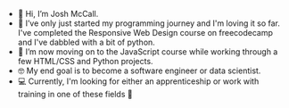 - 👋 Hi, I’m Josh McCall.
- 👀 I’ve only just started my programming journey and I'm loving it so far. I've completed the Responsive Web Design course on freecodecamp and I've dabbled with a bit of python.
- 🌱 I’m now moving on to the JavaScript course while working through a few HTML/CSS and Python projects.
- :nerd_face: My end goal is to become a software engineer or data scientist.
- :computer: Currently, I'm looking for either an apprenticeship or work with training in one of these fields :slightly_smiling_face:

<!---
joshmccall01/joshmccall01 is a ✨ special ✨ repository because its `README.md` (this file) appears on your GitHub profile.
You can click the Preview link to take a look at your changes.
--->
